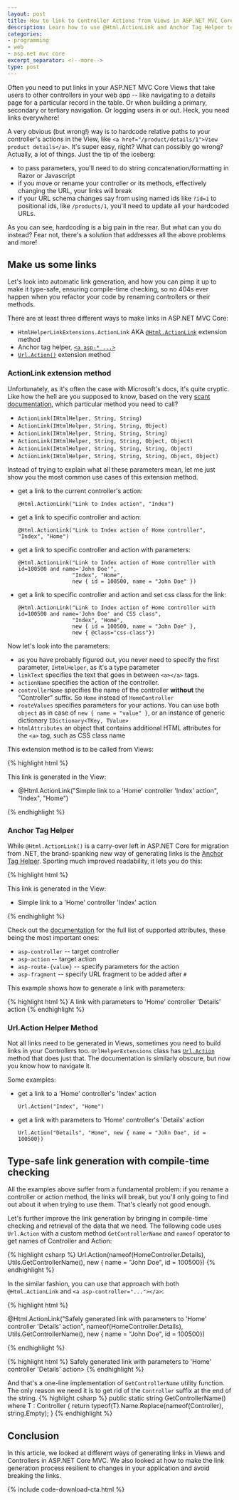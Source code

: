 ```yaml
---
layout: post
title: How to link to Controller Actions from Views in ASP.NET MVC Core
description: Learn how to use @Html.ActionLink and Anchor Tag Helper to link to your controller's GET methods in ASP.NET MVC Core
categories:
- programming
- web
- asp.net mvc core
excerpt_separator: <!--more-->
type: post
---
```

Often you need to put links in your ASP.NET MVC Core Views that take users to other controllers in
your web app -- like navigating to a details page for a particular record in the table. Or when
building a primary, secondary or tertiary navigation. Or logging users in or out. Heck, you need
links everywhere!

A very obvious (but wrong!) way is to hardcode relative paths to your controller's actions in the
View, like `<a href="/product/details/1">View product details</a>`. It's super easy, right? What can
possibly go wrong? Actually, a lot of things. Just the tip of the iceberg:

- to pass parameters, you'll need to do string concatenation/formatting in Razor or Javascript
- if you move or rename your controller or its methods, effectively changing the URL, your links will
  break
- if your URL schema changes say from using named ids like `?id=1` to positional ids, like
  `/products/1`, you'll need to update all your hardcoded URLs. 

As you can see, hardcoding is a big pain in the rear. But what can you do instead? Fear not, there's
a solution that addresses all the above problems and more!

<!--more-->
## Make us some links

Let's look into automatic link generation, and how you can pimp it up to make it type-safe, ensuring
compile-time checking, so no 404s ever happen when you refactor your code by renaming controllers or
their methods.

There are at least three different ways to make links in ASP.NET MVC Core: 

- `HtmlHelperLinkExtensions.ActionLink` AKA [`@Html.ActionLink`][3] extension method
- Anchor tag helper, [`<a asp-* ...>`][4]
- [`Url.Action()`][5] extension method

### ActionLink extension method
Unfortunately, as it's often the case with Microsoft's docs, it's quite cryptic. Like how the hell
are you supposed to know, based on the very [scant documentation][2], which particular method you
need to call?

- `ActionLink(IHtmlHelper, String, String)`
- `ActionLink(IHtmlHelper, String, String, Object)`
- `ActionLink(IHtmlHelper, String, String, String)`
- `ActionLink(IHtmlHelper, String, String, Object, Object)`
- `ActionLink(IHtmlHelper, String, String, String, Object)`
- `ActionLink(IHtmlHelper, String, String, String, Object, Object)`

Instead of trying to explain what all these parameters mean, let me just show you the most common
use cases of this extension method.

- get a link to the current controller's action:
  ```
  @Html.ActionLink("Link to Index action", "Index")
  ```
- get a link to specific controller and action:
  ```
  @Html.ActionLink("Link to Index action of Home controller", "Index", "Home")
  ```
- get a link to specific controller and action with parameters:
  ```
  @Html.ActionLink("Link to Index action of Home controller with id=100500 and name='John Doe'",
                   "Index", "Home",
                   new { id = 100500, name = "John Doe" })
  ```
- get a link to specific controller and action and set css class for the link:
  ```
  @Html.ActionLink("Link to Index action of Home controller with id=100500 and name='John Doe' and CSS class",
                   "Index", "Home",
                   new { id = 100500, name = "John Doe" },
                   new { @class="css-class"})
  ```
Now let's look into the parameters:

- as you have probably figured out, you never need to specify the first parameter, `IHtmlHelper`, as it's a type parameter 
- `linkText` specifies the text that goes in between `<a></a>` tags.
- `actionName` specifies the action of the controller.
- `controllerName` specifies the name of the controller __without__ the "Controller" suffix. So `Home`
  instead of `HomeController`
- `routeValues` specifies parameters for your actions. You can use both `object` as in case of `new
  { name = "value" }`, or an instance of generic dictionary `IDictionary<TKey, TValue>`
- `htmlAttributes` an object that contains additional HTML attributes for the `<a>` tag, such as CSS
  class name

This extension method is to be called from Views:

{% highlight html %}
  <p>This link is generated in the View:</p>
    <ul>
        <li>@Html.ActionLink("Simple link to a 'Home' controller 'Index' action", "Index", "Home")</li>
    </ul>
  </p>
{% endhighlight %}

### Anchor Tag Helper
While `@Html.ActionLink()` is a carry-over left in ASP.NET Core for migration from .NET, the
brand-spanking new way of generating links is the [Anchor Tag Helper][1]. Sporting much improved
readability, it lets you do this:

{% highlight html %}
  <p>This link is generated in the View:</p>
    <ul>
        <li><a asp-controller="Home" asp-action="Index">Simple link to a 'Home' controller 'Index' action</a></li>
    </ul>
  </p>
{% endhighlight %}

Check out the [documentation][1] for the full list of supported attributes, these being the
most important ones:
- `asp-controller` -- target controller
- `asp-action` -- target action
- `asp-route-{value}` -- specify parameters for the action
- `asp-fragment` -- specify URL fragment to be added after `#`

This example shows how to generate a link with parameters:

{% highlight html %}
  <a asp-controller="Home" asp-action="Details"
     asp-route-id="100500"
     asp-route-name="John Doe">A link with parameters to 'Home' controller 'Details' action</a>
{% endhighlight %}

### Url.Action Helper Method
Not all links need to be generated in Views, sometimes you need to build links in your Controllers
too. `UrlHelperExtensions` class has [`Url.Action`][6] method that does just that. The documentation
is similarly obscure, but now you know how to navigate it.

Some examples:

- get a link to a 'Home' controller's 'Index' action
  ```
  Url.Action("Index", "Home")
  ```
- get a link with parameters to 'Home' controller's 'Details' action
  ```
  Url.Action("Details", "Home", new { name = "John Doe", id = 100500})
  ```

## Type-safe link generation with compile-time checking
All the examples above suffer from a fundamental problem: if you rename a controller or action
method, the links will break, but you'll only going to find out about it when trying to use them.
That's clearly not good enough. 

Let's further improve the link generation by bringing in compile-time checking and retrieval of the
data that we need. The following code uses `Url.Action` with a custom method `GetControllerName` and
`nameof` operator to get names of Controller and Action:

{% highlight csharp %}
Url.Action(nameof(HomeController.Details),
           Utils.GetControllerName<HomeController>(),
           new { name = "John Doe", id = 100500})
{% endhighlight %}

In the similar fashion, you can use that approach with both `@Html.ActionLink` and `<a asp-controller="..."></a>`:


{% highlight html %}
<p>
  @Html.ActionLink("Safely generated link with parameters to 'Home' controller 'Details' action",
  nameof(HomeController.Details),
  Utils.GetControllerName<HomeController>(),
  new { name = "John Doe", id = 100500})
</p>
{% endhighlight %}

{% highlight html %}
<a asp-controller="@(Utils.GetControllerName<HomeController>())"
   asp-action="@(nameof(HomeController.Details))"
   asp-route-id="100500"
   asp-route-name="John Doe">Safely generated link with parameters to 'Home' controller 'Details' action</a>>
{% endhighlight %}

And that's a one-line implementation of `GetControllerName` utility function. The only reason we
need it is to get rid of the `Controller` suffix at the end of the string.
{% highlight csharp %}
public static string GetControllerName<T>() where T : Controller {
    return typeof(T).Name.Replace(nameof(Controller), string.Empty);
}
{% endhighlight %}

## Conclusion
In this article, we looked at different ways of generating links in Views and Controllers in ASP.NET
Core MVC. We also looked at how to make the link generation process resilient to changes in your
application and avoid breaking the links.

{% include code-download-cta.html %}

[1]:https://docs.microsoft.com/en-us/aspnet/core/mvc/views/tag-helpers/built-in/anchor-tag-helper?view=aspnetcore-3.1
[2]:https://docs.microsoft.com/en-us/dotnet/api/microsoft.aspnetcore.mvc.rendering.htmlhelperlinkextensions.actionlink?view=aspnetcore-3.1
[3]:#actionlink-extension-method
[4]:#anchor-tag-helper
[5]:#urlaction-helper-method
[6]:https://docs.microsoft.com/en-us/dotnet/api/microsoft.aspnetcore.mvc.urlhelperextensions?view=aspnetcore-3.1
